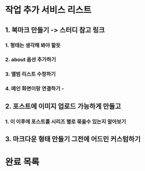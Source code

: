 # 작업 추가 서비스 리스트 

## 1. 북마크 만들기 -> 스터디 참고 링크 
### 1. 형태는 생각해 봐야 할듯 
### 2. about 옵션 추가하기 
### 3. 앨범 리스트 수정하기 
### 4. 메인 화면이랑 연결하기 -
## 2. 포스트에 이미지 업로드 가능하게 만들고
### 1. 이 이후에 포스트를 시리즈 별로 묶을수 있는지 알아보기 
## 3. 마크다운 형태 만들기  그전에 어드민 커스텀하기 


# 완료 목록 

